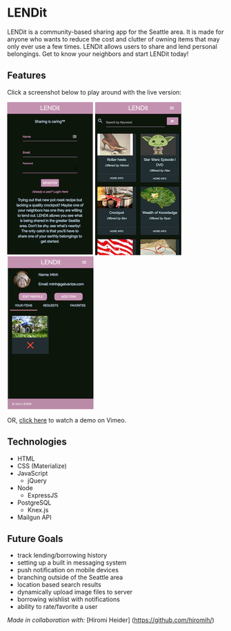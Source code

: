 # LENDit

LENDit is a community-based sharing app for the Seattle area. It is made for anyone who wants to reduce the cost and clutter of owning items that may only ever use a few times. LENDit allows users to share and lend personal belongings. Get to know your neighbors and start LENDit today!

## Features

Click a screenshot below to play around with the live version:

[![LENDit: Login Screen](/public/images/lendit-1.png)](https://xchau-lendit.herokuapp.com/)
[![LENDit: Listing Page](/public/images/lendit-2.png)](https://xchau-lendit.herokuapp.com/)
[![LENDit: User Dashboard](/public/images/lendit-3.png)](https://xchau-lendit.herokuapp.com/)

OR, [click here](https://youtu.be/GdP45lDkTq0) to watch a demo on Vimeo.

## Technologies

* HTML
* CSS (Materialize)
* JavaScript
  * jQuery
* Node
  * ExpressJS
* PostgreSQL
  * Knex.js
* Mailgun API

## Future Goals
  * track lending/borrowing history
  * setting up a built in messaging system
  * push notification on mobile devices
  * branching outside of the Seattle area
  * location based search results
  * dynamically upload image files to server
  * borrowing wishlist with notifications
  * ability to rate/favorite a user   

*Made in collaboration with:*
[Hiromi Heider] (https://github.com/hiromih/)
